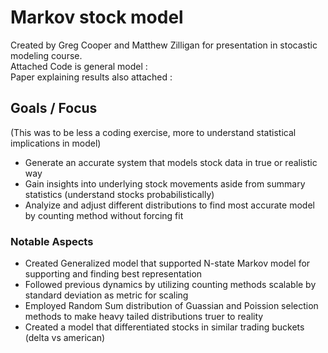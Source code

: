 # Markov stock model
Created by Greg Cooper and Matthew Zilligan for presentation in stocastic modeling course. <br/>
Attached Code is general model : <br/>
Paper explaining results also attached : <br/>


## Goals / Focus
(This was to be less a coding exercise, more to understand statistical implications in model)
- Generate an accurate system that models stock data in true or realistic way
- Gain insights into underlying stock movements aside from summary statistics (understand stocks probabilistically)
- Analyize and adjust different distributions to find most accurate model by counting method without forcing fit

### Notable Aspects
- Created Generalized model that supported N-state Markov model for supporting and finding best representation
- Followed previous dynamics by utilizing counting methods scalable by standard deviation as metric for scaling
- Employed Random Sum distribution of Guassian and Poission selection methods to make heavy tailed distributions truer to reality
- Created a model that differentiated stocks in similar trading buckets (delta vs american)
